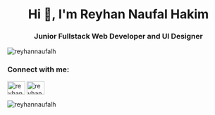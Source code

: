 <h1 align="center">Hi 👋, I'm Reyhan Naufal Hakim</h1>
<h3 align="center">Junior Fullstack Web Developer and UI Designer</h3>

<p align="left"> <img src="https://komarev.com/ghpvc/?username=reyhannaufalh&label=Profile%20views&color=0e75b6&style=flat" alt="reyhannaufalh" /> </p>

<h3 align="left">Connect with me:</h3>
<p align="left">
<a href="https://linkedin.com/in/reyhan-naufal-hakim-156235223" target="blank"><img align="center" src="https://raw.githubusercontent.com/rahuldkjain/github-profile-readme-generator/master/src/images/icons/Social/linked-in-alt.svg" alt="reyhan-naufal-hakim-156235223" height="30" width="40" /></a>
<a href="https://dribbble.com/reyhannaufal_4" target="blank"><img align="center" src="https://raw.githubusercontent.com/rahuldkjain/github-profile-readme-generator/master/src/images/icons/Social/dribbble.svg" alt="reyhannaufal_4" height="30" width="40" /></a>
</p>

<p><img align="left" src="https://github-readme-stats.vercel.app/api/top-langs?username=reyhannaufalh&show_icons=true&locale=en&layout=compact" alt="reyhannaufalh" /></p>

